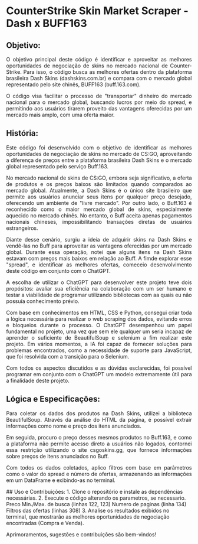 # CounterStrike Skin Market Scraper - Dash x BUFF163

## Objetivo:
<div style="text-align: justify">
O objetivo principal deste código é identificar e aproveitar as melhores oportunidades de negociação de skins no mercado nacional de Counter-Strike. Para isso, o código busca as melhores ofertas dentro da plataforma brasileira Dash Skins (dashskins.com.br) e compara com o mercado global representado pelo site chinês, BUFF163 (buff.163.com).

O código visa facilitar o processo de "transportar" dinheiro do mercado nacional para o mercado global, buscando lucros por meio do spread, e permitindo aos usuários tirarem proveito das vantagens oferecidas por um mercado mais amplo, com uma oferta maior.
</div>

## História:
<div style="text-align: justify">
Este código foi desenvolvido com o objetivo de identificar as melhores oportunidades de negociação de skins no mercado de CS:GO, aproveitando a diferença de preços entre a plataforma brasileira Dash Skins e o mercado global representado pelo serviço Buff.163.

No mercado nacional de skins de CS:GO, embora seja significativo, a oferta de produtos e os preços baixos são limitados quando comparados ao mercado global. Atualmente, a Dash Skins é o único site brasileiro que permite aos usuários anunciar seus itens por qualquer preço desejado, oferecendo um ambiente de "livre mercado". Por outro lado, o Buff.163 é reconhecido como o maior mercado global de skins, especialmente aquecido no mercado chinês. No entanto, o Buff aceita apenas pagamentos nacionais chineses, impossibilitando transações diretas de usuários estrangeiros.

Diante desse cenário, surgiu a ideia de adquirir skins na Dash Skins e vendê-las no Buff para aproveitar as vantagens oferecidas por um mercado global. Durante essa operação, notei que alguns itens na Dash Skins estavam com preços mais baixos em relação ao Buff. A fimde explorar esse "spread", e identificar as melhores ofertas, comeceio desenvolvimento deste código em conjunto com o ChatGPT.

A escolha de utilizar o ChatGPT para desenvolver este projeto teve dois propósitos: avaliar sua eficiência na colaboração com um ser humano e testar a viabilidade de programar utilizando bibliotecas com aa quais eu não possuía conhecimento prévio.

Com base em conhecimentos em HTML, CSS e Python, consegui criar toda a lógica necessária para realizar o web scraping dos dados, evitando erros e bloqueios durante o processo. O ChatGPT desempenhou um papel fundamental no projeto, uma vez que sem ele qualquer um seria incapaz de aprender o suficiente de BeautifulSoup e selenium a fim realizar este projeto. Em vários momentos, a IA foi capaz de fornecer soluções para problemas encontrados, como a necessidade de suporte para JavaScript, que foi resolvida com a transição para o Selenium.

Com todos os aspectos discutidos e as dúvidas esclarecidas, foi possível programar em conjunto com o ChatGPT um modelo extremamente útil para a finalidade deste projeto.
</div>


## Lógica e Especificações:
<div style="text-align: justify">
Para coletar os dados dos produtos na Dash Skins, utilizei a biblioteca BeautifulSoup. Através da análise do HTML da página, é possível extrair informações como nome e preço dos itens anunciados.

Em seguida, procuro o preço desses mesmos produtos no Buff.163, e como a plataforma não permite acesso direto a usuários não logados, contornei essa restrição utilizando o site csgoskins.gg, que fornece informações sobre preços de itens anunciados no Buff.

Com todos os dados coletados, aplico filtros com base em parâmetros como o valor do spread e número de ofertas, armazenando as informações em um DataFrame e exibindo-as no terminal.
</div>
## Uso e Contribuições:
1. Clone o repositório e instale as dependências necessárias.
2. Execute o código alterando os parametros, se necessario.
   Preco Min./Max. de busca (linhas 122, 123)
   Numero de paginas (linha 134)
   Filtros das ofertas (linhas 308)
3. Analise os resultados exibidos no terminal, que mostrarão as melhores oportunidades de negociação encontradas (Compra e Venda). 


Aprimoramentos, sugestões e contribuições são bem-vindos!
